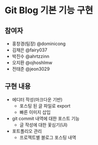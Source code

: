 # Git Blog 기본 기능 구현

## 참여자
- 홍창경(팀장) @dominicong
- 김채은 @fairy037
- 박진수 @ahrtzzinn
- 오지환 @ojhoshlmw
- 전태준 @jeon3029

## 구현 내용
- 에디터 작성(마크다운 기반)
  - 포스팅 된 글 파일로 export
  - 빠른 이미지 삽입
- git commit 내역에 대한 포스트 기능
  - 글 작성에 대한 꽃심기(UI)
- 포트폴리오 관리
  - 프로젝트별 블로그 포스팅 내역
